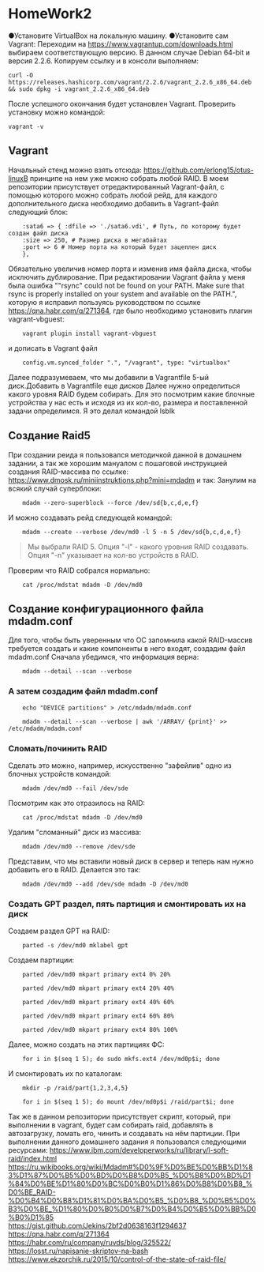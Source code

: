 # HomeWork2
●Установите VirtualBox на локальную машину.
●Установите сам Vagrant: Переходим на https://www.vagrantup.com/downloads.html выбираем соответствующую версию. В данном случае Debian 64-bit и версия 2.2.6. Копируем ссылку и в консоли выполняем:

    curl -O https://releases.hashicorp.com/vagrant/2.2.6/vagrant_2.2.6_x86_64.deb && sudo dpkg -i vagrant_2.2.6_x86_64.deb

После успешного окончания будет установлен Vagrant.
Проверить установку можно командой:

    vagrant -v

## Vagrant

Начальный стенд можно взять отсюда: https://github.com/erlong15/otus-linuxВ принципе на нем уже можно собрать любой RAID.
В моем репозитории присутствует отредактированный Vagrant-файл, с помощью которого можно собрать любой рейд, для каждого дополнительного диска необходимо добавить в Vagrant-файл следующий блок:

        :sata6 => { :dfile => './sata6.vdi', # Путь, по которому будет создан файл диска 
        :size => 250, # Размер диска в мегабайтах 
        :port => 6 # Номер порта на который будет зацеплен диск 
        },

Обязательно увеличив номер порта и изменив имя файла диска, чтобы исключить дублирование.
При редактировании Vagrant файла у меня была ошибка ""rsync" could not be found on your PATH. Make sure that rsync
is properly installed on your system and available on the PATH.", которую я исправил пользуясь руководством по ссылке https://qna.habr.com/q/271364, где было необходимо установить плагин vagrant-vbguest:

        vagrant plugin install vagrant-vbguest

и дописать в Vagrant файл 

        config.vm.synced_folder ".", "/vagrant", type: "virtualbox"

Далее подразумеваем, что мы добавили в Vagrantfile 5-ый диск.Добавить в Vagrantfile еще дисков
Далее нужно определиться какого уровня RAID будем собирать. Для это посмотрим какие блочные устройства у нас есть и исходя из их кол-во, размера и поставленной задачи определимся. Я это делал командой lsblk

## Создание Raid5

При создании реида я пользовался методичкой данной в домашнем задании, а так же хорошим мануалом с пошаговой инструкцией создания RAID-массива по ссылке: https://www.dmosk.ru/miniinstruktions.php?mini=mdadm
и так: 
Занулим на всякий случай суперблоки:

        mdadm --zero-superblock --force /dev/sd{b,c,d,e,f}

И можно создавать рейд следующей командой: 

        mdadm --create --verbose /dev/md0 -l 5 -n 5 /dev/sd{b,c,d,e,f}

>Мы выбрали RAID 5. Опция "-l" - какого уровния RAID создавать.
>Опция "-n" указывает на кол-во устройств в RAID.

Проверим что RAID собрался нормально: 

        cat /proc/mdstat mdadm -D /dev/md0

## Создание конфигурационного файла mdadm.conf

Для того, чтобы быть уверенным что ОС запомнила какой RAID-массив требуется создать и какие компоненты в него входят, создадим файл mdadm.conf Сначала убедимся, что информация верна: 

        mdadm --detail --scan --verbose

### А затем создадим файл mdadm.conf


        echo "DEVICE partitions" > /etc/mdadm/mdadm.conf

        mdadm --detail --scan --verbose | awk '/ARRAY/ {print}' >> /etc/mdadm/mdadm.conf

### Сломать/починить RAID

Сделать это можно, например, искусственно "зафейлив" одно из блочных устройств командой:

        mdadm /dev/md0 --fail /dev/sde

Посмотрим как это отразилось на RAID:

        cat /proc/mdstat mdadm -D /dev/md0

Удалим "сломанный" диск из массива:

        mdadm /dev/md0 --remove /dev/sde

Представим, что мы вставили новый диск в сервер и теперь нам нужно добавить его в RAID. Делается это так:

        mdadm /dev/md0 --add /dev/sde mdadm -D /dev/md0

### Создать GPT раздел, пять партиция и смонтировать их на диск

Создаем раздел GPT на RAID:

        parted -s /dev/md0 mklabel gpt

Создаем партиции:

        parted /dev/md0 mkpart primary ext4 0% 20%

        parted /dev/md0 mkpart primary ext4 20% 40%

        parted /dev/md0 mkpart primary ext4 40% 60%

        parted /dev/md0 mkpart primary ext4 60% 80%

        parted /dev/md0 mkpart primary ext4 80% 100%

Далее, можно создать на этих партициях ФС:

        for i in $(seq 1 5); do sudo mkfs.ext4 /dev/md0p$i; done

И смонтировать их по каталогам:

        mkdir -p /raid/part{1,2,3,4,5}

        for i in $(seq 1 5); do mount /dev/md0p$i /raid/part$i; done

Так же в данном репозитории присутствует скрипт, который, при выполнении в vagrant, будет сам собирать raid, добавлять в автозагрузку, ломать его, чинить и создавать на нём партиции.
При выполнении данного домашнего задания я пользовался следующими ресурсами: 
https://www.ibm.com/developerworks/ru/library/l-soft-raid/index.html<br>
https://ru.wikibooks.org/wiki/Mdadm#%D0%9F%D0%BE%D0%BB%D1%83%D1%87%D0%B5%D0%BD%D0%B8%D0%B5_%D0%B8%D0%BD%D1%84%D0%BE%D1%80%D0%BC%D0%B0%D1%86%D0%B8%D0%B8_%D0%BE_RAID-%D0%B4%D0%B8%D1%81%D0%BA%D0%B5_%D0%B8_%D0%B5%D0%B3%D0%BE_%D1%80%D0%B0%D0%B7%D0%B4%D0%B5%D0%BB%D0%B0%D1%85<br>
https://gist.github.com/Jekins/2bf2d0638163f1294637<br>
https://qna.habr.com/q/271364<br>
https://habr.com/ru/company/ruvds/blog/325522/<br>
https://losst.ru/napisanie-skriptov-na-bash<br>
https://www.ekzorchik.ru/2015/10/control-of-the-state-of-raid-file/<br>
